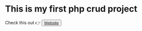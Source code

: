 <h1>This is my first php crud project</h1>

  Check this out 👉 <button align="center" type="button" class="btn btn-success"><a href="https://phpcrud701.000webhostapp.com/">Website</a></button>
